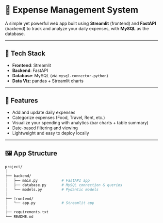 # 💸 Expense Management System

A simple yet powerful web app built using **Streamlit** (frontend) and **FastAPI** (backend) to track and analyze your daily expenses, with **MySQL** as the database.

---

## 🔧 Tech Stack

- **Frontend**: Streamlit
- **Backend**: FastAPI
- **Database**: MySQL (via `mysql-connector-python`)
- **Data Viz**: pandas + Streamlit charts

---

## 🚀 Features

- Add and update daily expenses
- Categorize expenses (Food, Travel, Rent, etc.)
- Visualize your spending with analytics (bar charts + table summary)
- Date-based filtering and viewing
- Lightweight and easy to deploy locally

---

## 🖼️ App Structure

```bash
project/
│
├── backend/
│   ├── main.py           # FastAPI app
│   ├── database.py       # MySQL connection & queries
│   └── models.py         # Pydantic models
│
├── frontend/
│   └── app.py            # Streamlit app
│
├── requirements.txt
└── README.md
